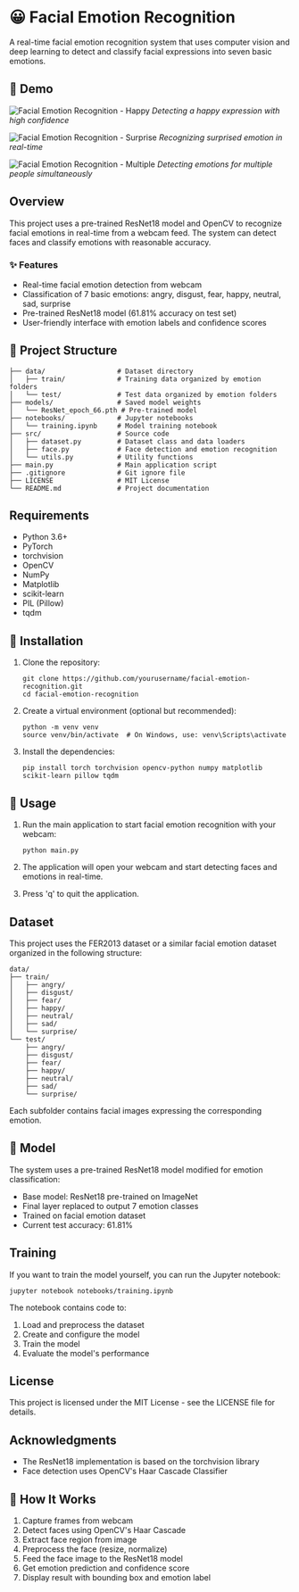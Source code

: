 # 😀 Facial Emotion Recognition

A real-time facial emotion recognition system that uses computer vision and deep learning to detect and classify facial expressions into seven basic emotions.

## 📸 Demo

![Facial Emotion Recognition - Happy](demo/happy.png)
*Detecting a happy expression with high confidence*

![Facial Emotion Recognition - Surprise](demo/surprise.png)
*Recognizing surprised emotion in real-time*

![Facial Emotion Recognition - Multiple](demo/multi.png)
*Detecting emotions for multiple people simultaneously*
## Overview

This project uses a pre-trained ResNet18 model and OpenCV to recognize facial emotions in real-time from a webcam feed. The system can detect faces and classify emotions with reasonable accuracy.

### ✨ Features

- Real-time facial emotion detection from webcam
- Classification of 7 basic emotions: angry, disgust, fear, happy, neutral, sad, surprise
- Pre-trained ResNet18 model (61.81% accuracy on test set)
- User-friendly interface with emotion labels and confidence scores

## 📂 Project Structure

```
├── data/                  # Dataset directory
│   ├── train/             # Training data organized by emotion folders
│   └── test/              # Test data organized by emotion folders
├── models/                # Saved model weights
│   └── ResNet_epoch_66.pth # Pre-trained model
├── notebooks/             # Jupyter notebooks
│   └── training.ipynb     # Model training notebook
├── src/                   # Source code
│   ├── dataset.py         # Dataset class and data loaders
│   ├── face.py            # Face detection and emotion recognition
│   └── utils.py           # Utility functions
├── main.py                # Main application script
├── .gitignore             # Git ignore file
├── LICENSE                # MIT License
└── README.md              # Project documentation
```

## Requirements

- Python 3.6+
- PyTorch
- torchvision
- OpenCV
- NumPy
- Matplotlib
- scikit-learn
- PIL (Pillow)
- tqdm

## 🔧 Installation

1. Clone the repository:
   ```
   git clone https://github.com/yourusername/facial-emotion-recognition.git
   cd facial-emotion-recognition
   ```

2. Create a virtual environment (optional but recommended):
   ```
   python -m venv venv
   source venv/bin/activate  # On Windows, use: venv\Scripts\activate
   ```

3. Install the dependencies:
   ```
   pip install torch torchvision opencv-python numpy matplotlib scikit-learn pillow tqdm
   ```

## 🚀 Usage

1. Run the main application to start facial emotion recognition with your webcam:
   ```
   python main.py
   ```

2. The application will open your webcam and start detecting faces and emotions in real-time.

3. Press 'q' to quit the application.

## Dataset

This project uses the FER2013 dataset or a similar facial emotion dataset organized in the following structure:

```
data/
├── train/
│   ├── angry/
│   ├── disgust/
│   ├── fear/
│   ├── happy/
│   ├── neutral/
│   ├── sad/
│   └── surprise/
└── test/
    ├── angry/
    ├── disgust/
    ├── fear/
    ├── happy/
    ├── neutral/
    ├── sad/
    └── surprise/
```

Each subfolder contains facial images expressing the corresponding emotion.

## 🧠 Model

The system uses a pre-trained ResNet18 model modified for emotion classification:

- Base model: ResNet18 pre-trained on ImageNet
- Final layer replaced to output 7 emotion classes
- Trained on facial emotion dataset
- Current test accuracy: 61.81%

## Training

If you want to train the model yourself, you can run the Jupyter notebook:

```
jupyter notebook notebooks/training.ipynb
```

The notebook contains code to:
1. Load and preprocess the dataset
2. Create and configure the model
3. Train the model
4. Evaluate the model's performance

## License

This project is licensed under the MIT License - see the LICENSE file for details.

## Acknowledgments

- The ResNet18 implementation is based on the torchvision library
- Face detection uses OpenCV's Haar Cascade Classifier

## 🤔 How It Works

1. Capture frames from webcam
2. Detect faces using OpenCV's Haar Cascade
3. Extract face region from image
4. Preprocess the face (resize, normalize)
5. Feed the face image to the ResNet18 model
6. Get emotion prediction and confidence score
7. Display result with bounding box and emotion label
